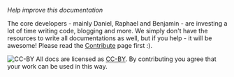 _Help improve this documentation_

The core developers - mainly Daniel, Raphael and Benjamin - are investing a lot of time writing code, blogging and more. We simply don't have the resources to write all documentations as well, but if you help - it will be awesome! Please read the [Contribute](Contribute) page first :). 

![CC-BY][cc-icon]
All docs are licensed as [CC-BY][cc]. By contributing you agree that your work can be used in this way. 

[vs-code]:https://code.visualstudio.com/
[git-manual]:/adam-p/markdown-here/wiki/Markdown-Cheatsheet
[cc]:https://creativecommons.org/licenses/by/4.0/
[cc-icon]:https://licensebuttons.net/l/by/4.0/88x31.png